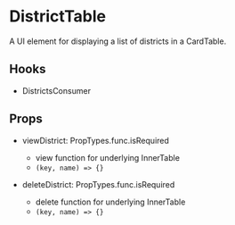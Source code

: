 # DistrictTable

A UI element for displaying a list of districts in a CardTable.

## Hooks

-   DistrictsConsumer

## Props

-   viewDistrict: PropTypes.func.isRequired

    -   view function for underlying InnerTable
    -   `(key, name) => {}`

-   deleteDistrict: PropTypes.func.isRequired

    -   delete function for underlying InnerTable
    -   `(key, name) => {}`

